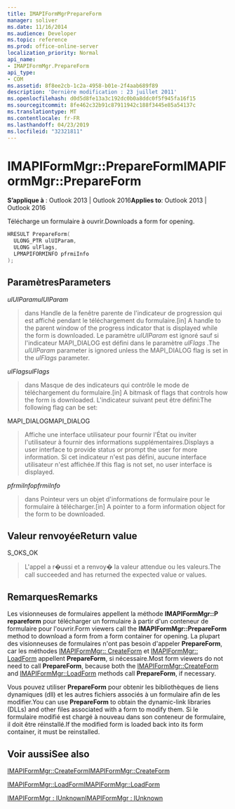 ```yaml
---
title: IMAPIFormMgrPrepareForm
manager: soliver
ms.date: 11/16/2014
ms.audience: Developer
ms.topic: reference
ms.prod: office-online-server
localization_priority: Normal
api_name:
- IMAPIFormMgr.PrepareForm
api_type:
- COM
ms.assetid: 8f8ee2cb-1c2a-4958-b01e-2f4aab689f89
description: 'Dernière modification : 23 juillet 2011'
ms.openlocfilehash: d0d5d8fe13a3c192dc0b0a8ddc0f5f945fa16f15
ms.sourcegitcommit: 8fe462c32b91c87911942c188f3445e85a54137c
ms.translationtype: MT
ms.contentlocale: fr-FR
ms.lasthandoff: 04/23/2019
ms.locfileid: "32321811"
---
```

# <a name="imapiformmgrprepareform"></a><span data-ttu-id="3d3f8-103">IMAPIFormMgr::PrepareForm</span><span class="sxs-lookup"><span data-stu-id="3d3f8-103">IMAPIFormMgr::PrepareForm</span></span>

  
  
<span data-ttu-id="3d3f8-104">**S’applique à** : Outlook 2013 | Outlook 2016</span><span class="sxs-lookup"><span data-stu-id="3d3f8-104">**Applies to**: Outlook 2013 | Outlook 2016</span></span> 
  
<span data-ttu-id="3d3f8-105">Télécharge un formulaire à ouvrir.</span><span class="sxs-lookup"><span data-stu-id="3d3f8-105">Downloads a form for opening.</span></span>
  
```cpp
HRESULT PrepareForm(
  ULONG_PTR ulUIParam,
  ULONG ulFlags,
  LPMAPIFORMINFO pfrmiInfo
);
```

## <a name="parameters"></a><span data-ttu-id="3d3f8-106">Paramètres</span><span class="sxs-lookup"><span data-stu-id="3d3f8-106">Parameters</span></span>

 <span data-ttu-id="3d3f8-107">_ulUIParam_</span><span class="sxs-lookup"><span data-stu-id="3d3f8-107">_ulUIParam_</span></span>
  
> <span data-ttu-id="3d3f8-108">dans Handle de la fenêtre parente de l'indicateur de progression qui est affiché pendant le téléchargement du formulaire.</span><span class="sxs-lookup"><span data-stu-id="3d3f8-108">[in] A handle to the parent window of the progress indicator that is displayed while the form is downloaded.</span></span> <span data-ttu-id="3d3f8-109">Le paramètre _ulUIParam_ est ignoré sauf si l'indicateur MAPI_DIALOG est défini dans le paramètre _ulFlags_ .</span><span class="sxs-lookup"><span data-stu-id="3d3f8-109">The  _ulUIParam_ parameter is ignored unless the MAPI_DIALOG flag is set in the  _ulFlags_ parameter.</span></span> 
    
 <span data-ttu-id="3d3f8-110">_ulFlags_</span><span class="sxs-lookup"><span data-stu-id="3d3f8-110">_ulFlags_</span></span>
  
> <span data-ttu-id="3d3f8-111">dans Masque de des indicateurs qui contrôle le mode de téléchargement du formulaire.</span><span class="sxs-lookup"><span data-stu-id="3d3f8-111">[in] A bitmask of flags that controls how the form is downloaded.</span></span> <span data-ttu-id="3d3f8-112">L'indicateur suivant peut être défini:</span><span class="sxs-lookup"><span data-stu-id="3d3f8-112">The following flag can be set:</span></span>
    
<span data-ttu-id="3d3f8-113">MAPI_DIALOG</span><span class="sxs-lookup"><span data-stu-id="3d3f8-113">MAPI_DIALOG</span></span> 
  
> <span data-ttu-id="3d3f8-114">Affiche une interface utilisateur pour fournir l'État ou inviter l'utilisateur à fournir des informations supplémentaires.</span><span class="sxs-lookup"><span data-stu-id="3d3f8-114">Displays a user interface to provide status or prompt the user for more information.</span></span> <span data-ttu-id="3d3f8-115">Si cet indicateur n'est pas défini, aucune interface utilisateur n'est affichée.</span><span class="sxs-lookup"><span data-stu-id="3d3f8-115">If this flag is not set, no user interface is displayed.</span></span>
    
 <span data-ttu-id="3d3f8-116">_pfrmiInfo_</span><span class="sxs-lookup"><span data-stu-id="3d3f8-116">_pfrmiInfo_</span></span>
  
> <span data-ttu-id="3d3f8-117">dans Pointeur vers un objet d'informations de formulaire pour le formulaire à télécharger.</span><span class="sxs-lookup"><span data-stu-id="3d3f8-117">[in] A pointer to a form information object for the form to be downloaded.</span></span>
    
## <a name="return-value"></a><span data-ttu-id="3d3f8-118">Valeur renvoyée</span><span class="sxs-lookup"><span data-stu-id="3d3f8-118">Return value</span></span>

<span data-ttu-id="3d3f8-119">S_OK</span><span class="sxs-lookup"><span data-stu-id="3d3f8-119">S_OK</span></span> 
  
> <span data-ttu-id="3d3f8-120">L'appel a r�ussi et a renvoy� la valeur attendue ou les valeurs.</span><span class="sxs-lookup"><span data-stu-id="3d3f8-120">The call succeeded and has returned the expected value or values.</span></span>
    
## <a name="remarks"></a><span data-ttu-id="3d3f8-121">Remarques</span><span class="sxs-lookup"><span data-stu-id="3d3f8-121">Remarks</span></span>

<span data-ttu-id="3d3f8-122">Les visionneuses de formulaires appellent la méthode **IMAPIFormMgr::P repareform** pour télécharger un formulaire à partir d'un conteneur de formulaire pour l'ouvrir.</span><span class="sxs-lookup"><span data-stu-id="3d3f8-122">Form viewers call the **IMAPIFormMgr::PrepareForm** method to download a form from a form container for opening.</span></span> <span data-ttu-id="3d3f8-123">La plupart des visionneuses de formulaires n'ont pas besoin d'appeler **PrepareForm**, car les méthodes [IMAPIFormMgr:: CreateForm](imapiformmgr-createform.md) et [IMAPIFormMgr:: LoadForm](imapiformmgr-loadform.md) appellent **PrepareForm**, si nécessaire.</span><span class="sxs-lookup"><span data-stu-id="3d3f8-123">Most form viewers do not need to call **PrepareForm**, because both the [IMAPIFormMgr::CreateForm](imapiformmgr-createform.md) and [IMAPIFormMgr::LoadForm](imapiformmgr-loadform.md) methods call **PrepareForm**, if necessary.</span></span> 
  
<span data-ttu-id="3d3f8-124">Vous pouvez utiliser **PrepareForm** pour obtenir les bibliothèques de liens dynamiques (dll) et les autres fichiers associés à un formulaire afin de les modifier.</span><span class="sxs-lookup"><span data-stu-id="3d3f8-124">You can use **PrepareForm** to obtain the dynamic-link libraries (DLLs) and other files associated with a form to modify them.</span></span> <span data-ttu-id="3d3f8-125">Si le formulaire modifié est chargé à nouveau dans son conteneur de formulaire, il doit être réinstallé.</span><span class="sxs-lookup"><span data-stu-id="3d3f8-125">If the modified form is loaded back into its form container, it must be reinstalled.</span></span> 
  
## <a name="see-also"></a><span data-ttu-id="3d3f8-126">Voir aussi</span><span class="sxs-lookup"><span data-stu-id="3d3f8-126">See also</span></span>



[<span data-ttu-id="3d3f8-127">IMAPIFormMgr::CreateForm</span><span class="sxs-lookup"><span data-stu-id="3d3f8-127">IMAPIFormMgr::CreateForm</span></span>](imapiformmgr-createform.md)
  
[<span data-ttu-id="3d3f8-128">IMAPIFormMgr::LoadForm</span><span class="sxs-lookup"><span data-stu-id="3d3f8-128">IMAPIFormMgr::LoadForm</span></span>](imapiformmgr-loadform.md)
  
[<span data-ttu-id="3d3f8-129">IMAPIFormMgr : IUnknown</span><span class="sxs-lookup"><span data-stu-id="3d3f8-129">IMAPIFormMgr : IUnknown</span></span>](imapiformmgriunknown.md)


